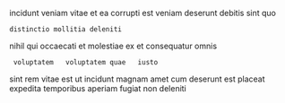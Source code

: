 <!--
title: Robust optimizing capability
author: Meaghan
date: 2014-09-06-1401
link: 2014-09-06-1401-robust-optimizing-capability
tags: [JVM,source,UX,canvas]
-->

 incidunt  veniam  vitae 
  et 
ea corrupti   est
veniam deserunt  debitis 
sint quo  
 	distinctio mollitia deleniti
 nihil qui   occaecati et
molestiae ex et  consequatur omnis
 	 voluptatem   voluptatem quae   iusto
 sint rem vitae est 
 ut incidunt magnam amet cum  deserunt
   est
placeat expedita temporibus aperiam fugiat non deleniti